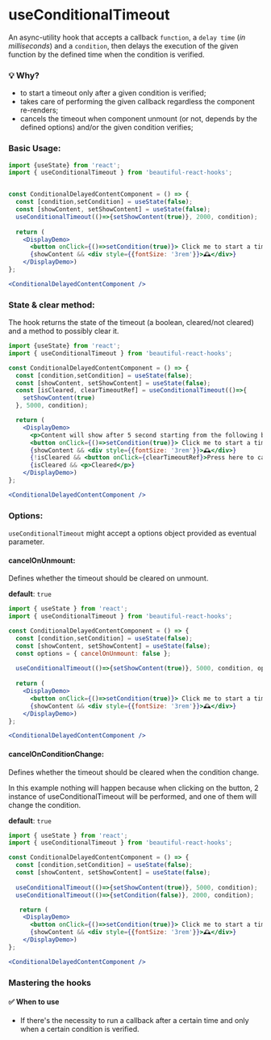 # useConditionalTimeout

An async-utility hook that accepts a callback `function`, a `delay time` (*in milliseconds*) and a `condition`, then delays the 
execution of the given function by the defined time when the condition is verified.

### 💡 Why?

- to start a timeout only after a given condition is verified;
- takes care of performing the given callback regardless the component re-renders;
- cancels the timeout when component unmount (or not, depends by the defined options) and/or the given condition verifies;

### Basic Usage:

```jsx harmony
import {useState} from 'react';
import { useConditionalTimeout } from 'beautiful-react-hooks'; 


const ConditionalDelayedContentComponent = () => {
  const [condition,setCondition] = useState(false);
  const [showContent, setShowContent] = useState(false);
  useConditionalTimeout(()=>{setShowContent(true)}, 2000, condition);
    
  return (
    <DisplayDemo>
      <button onClick={()=>setCondition(true)}> Click me to start a timeout of 2 seconds</button>
      {showContent && <div style={{fontSize: '3rem'}}>🕰</div>}   
    </DisplayDemo>) 
};

<ConditionalDelayedContentComponent />
```

### State & clear method:

The hook returns the state of the timeout (a boolean, cleared/not cleared) and a method to possibly clear it.

```jsx harmony
import {useState} from 'react';
import { useConditionalTimeout } from 'beautiful-react-hooks'; 

const ConditionalDelayedContentComponent = () => {
  const [condition,setCondition] = useState(false);
  const [showContent, setShowContent] = useState(false);
  const [isCleared, clearTimeoutRef] = useConditionalTimeout(()=>{
    setShowContent(true)
  }, 5000, condition);

  return (
    <DisplayDemo>
      <p>Content will show after 5 second starting from the following button click</p>
      <button onClick={()=>setCondition(true)}> Click me to start a timeout of 5 seconds</button>
      {showContent && <div style={{fontSize: '3rem'}}>🕰</div>} 
      {!isCleared && <button onClick={clearTimeoutRef}>Press here to cancel timeout</button>}
      {isCleared && <p>Cleared</p>}  
    </DisplayDemo>)
};

<ConditionalDelayedContentComponent />
```

### Options:

`useConditionalTimeout` might accept a options object provided as eventual parameter.

#### cancelOnUnmount:

Defines whether the timeout should be cleared on unmount.

**default**: `true`

```jsx harmony
import { useState } from 'react'; 
import { useConditionalTimeout } from 'beautiful-react-hooks'; 

const ConditionalDelayedContentComponent = () => {
  const [condition,setCondition] = useState(false);
  const [showContent, setShowContent] = useState(false);
  const options = { cancelOnUnmount: false };
    
  useConditionalTimeout(()=>{setShowContent(true)}, 5000, condition, options);
    
  return (
    <DisplayDemo>
      <button onClick={()=>setCondition(true)}> Click me to start a timeout of 5 seconds</button>
      {showContent && <div style={{fontSize: '3rem'}}>🕰</div>}   
    </DisplayDemo>)
};

<ConditionalDelayedContentComponent />
```

#### cancelOnConditionChange:

Defines whether the timeout should be cleared when the condition change. 


In this example nothing will happen because when clicking on the button, 2 instance of useConditionalTimeout will be performed, and one of them will change the condition.


**default**: `true`

```jsx harmony
import { useState } from 'react'; 
import { useConditionalTimeout } from 'beautiful-react-hooks'; 

const ConditionalDelayedContentComponent = () => {
  const [condition,setCondition] = useState(false);
  const [showContent, setShowContent] = useState(false);
   
  useConditionalTimeout(()=>{setShowContent(true)}, 5000, condition);
  useConditionalTimeout(()=>{setCondition(false)}, 2000, condition);

   return (
    <DisplayDemo>
      <button onClick={()=>setCondition(true)}> Click me to start a timeout of 5 seconds</button>
      {showContent && <div style={{fontSize: '3rem'}}>🕰</div>}   
    </DisplayDemo>)
};

<ConditionalDelayedContentComponent />
```

### Mastering the hooks

#### ✅ When to use
 
- If there's the necessity to run a callback after a certain time and only when a certain condition is verified.
